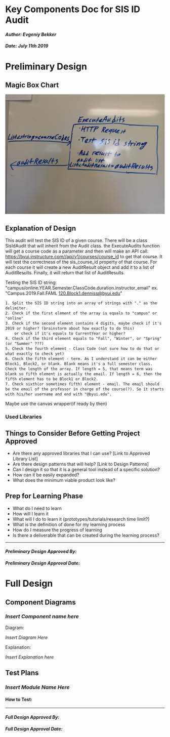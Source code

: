 # Key Components Doc for SIS ID Audit
#### *Author: Evgeniy Bekker*
#### *Date: July 11th 2019*

# Preliminary Design

## Magic Box Chart

![Start Date Audit Key Components](images/magic-box.jpg)

<!-- Think through the process as much as makes sense, and then create a magic box chart with the whiteboard and place it here. -->

## Explanation of Design
<!-- Add explanation of the Magic Boxes image above. Answers to the prompts below may also be appropriate to include here. -->

This audit will test the SIS ID of a given course. There will be a class SisIdAudit that will inherit from the Audit class.
the ExecuteAudits function will get a course code as a parameter and then will make an API call: https://byui.instructure.com//api/v1/courses/course_id to get
that course. It will test the correctness of the sis_course_id property of that course. For each course it will create a new AuditResult object and add it to a list of AuditResults. Finally, it will return that list of AuditResults.

Testing the SIS ID string:
    "campus/online.YEAR.Semester.ClassCode.duration.instructor_email" 
    ex. "Campus.2019.Fall.FAML 120.Block1.denniss@byui.edu"

    1. Split the SIS ID string into an array of strings with "." as the delimiter.
    2. Check if the first element of the array is equals to "campus" or "online"
    3. Check if the second element contains 4 digits, maybe check if it's 2019 or higher? (brainstorm about how exactly to do this)
        or check if it's equals to CurrentYear or higher?
    4. Check if the third element equals to "Fall", "Winter", or "Spring" (or "Summer" ???)
    5. Check the fourth element - Class Code (not sure how to do that or what exactly to check yet)
    6. Check the fifth element - term. As I understand it can be either Block1, Block2, or blank. Blank means it's a full semester class. Check the length of the array. If length = 5, that means term was blank so fifth element is actually the email. If length = 6, then the fifth element has to be Block1 or Block2. 
    7. Check sixth(or sometimes fifth) element - email. The email should be the email of the professor in charge of the course(?). So it starts with his/her username and end with "@byui.edu".


Maybe use the canvas wrapper(if ready by then)


### Used Libraries

## Things to Consider Before Getting Project Approved
- Are there any approved libraries that I can use? [Link to Approved Library List]
- Are there design patterns that will help?  [Link to Design Patterns]
- Can I design it so that it is a general tool instead of a specific solution?
- How can it be easily expanded?
- What does the minimum viable product look like?

## Prep for Learning Phase
- What do I need to learn
- How will I learn it
- What will I do to learn it (prototypes/tutorials/research time limit?)
- What is the definition of done for my learning process
- How do I measure the progress of learning
- Is there a deliverable that can be created during the learning process?

-----

#### *Preliminary Design Approved By:* 
#### *Preliminary Design Approval Date:*

# Full Design

## Component Diagrams
<!-- Diagrams and companion explanations for all Key Components.
These would include information about inputs, outputs, and what a function does for every major function. -->

<!-- For each component, the following template will be followed: (In other words, the template below will repeat for each component)-->

### *Insert Component name here*

Diagram:

*Insert Diagram Here*

Explanation:

*Insert Explanation here*

<!-- For a future release:
## Test Plans
For each major function the test plan template will be as follows (in other words the template below will repeat for each test) 
### *Insert name of component here (e.g. convertIdToCourseObject function)*
#### Test 1: *Insert Test name here*
Summary: 
 *Insert Test Summary Here*
 Type: *Insert Type here (Unit Test, Manual Test, Selenium/Puppeteer test (Overkill?))* 
Procedure:
1. *Insert Steps here*
1. *and here*
1. *and here*
Expected Outcome:
*Insert Expected Outcome here*
-->

## Test Plans

### *Insert Module Name Here*
#### How to Test:





-----

#### *Full Design Approved By:* 
#### *Full Design Approval Date:*


<!-- Diagram Types:
 - Data Flow (I think this will be the most popular)
 - Structure Charts (This is really good for showing input and output of every function)
 - UML Class Diagram (a must for object oriented projects) -->


